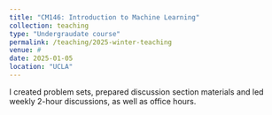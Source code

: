 ```yaml
---
title: "CM146: Introduction to Machine Learning"
collection: teaching
type: "Undergraudate course"
permalink: /teaching/2025-winter-teaching
venue: #
date: 2025-01-05
location: "UCLA"
---
```


I created problem sets, prepared discussion section materials and led weekly 2-hour discussions, as well as office hours.